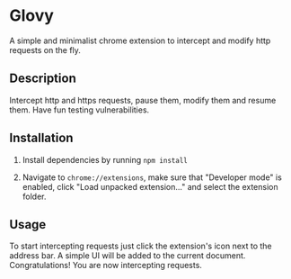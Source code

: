# Glovy
A simple and minimalist chrome extension to intercept and modify http requests on the fly.

## Description
Intercept http and https requests, pause them, modify them and resume them. Have fun testing vulnerabilities.

## Installation
1. Install dependencies by running ```npm install```

2. Navigate to ```chrome://extensions```, make sure that "Developer mode" is enabled, click "Load unpacked extension..." and select the extension folder.

## Usage

To start intercepting requests just click the extension's icon next to the address bar. 
A simple UI will be added to the current document. Congratulations! You are now intercepting requests.

